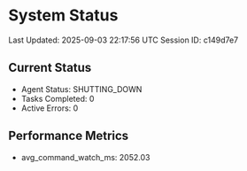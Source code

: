 # System Status

Last Updated: 2025-09-03 22:17:56 UTC
Session ID: c149d7e7

## Current Status
- Agent Status: SHUTTING_DOWN
- Tasks Completed: 0
- Active Errors: 0

## Performance Metrics
- avg_command_watch_ms: 2052.03

